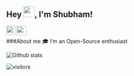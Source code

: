 ## Hey <img src="https://github.com/TheDudeThatCode/TheDudeThatCode/blob/master/Assets/Hi.gif" width="29px">, I'm Shubham!



<a href="https://www.linkedin.com/in/Shubham Yadav">
  <img align="left" width="24px" src="https://cdn.jsdelivr.net/npm/simple-icons@v3/icons/linkedin.svg"  />
</a>
<a href="https://twitter.com/Shubham22121">
  <img align="left" width="26px" src="https://cdn.jsdelivr.net/npm/simple-icons@v3/icons/twitter.svg" />
</a>
<br />

###About me
🎓 I’m an Open-Source enthusiast


![Github stats](https://github-readme-stats.vercel.app/api?username=shubh22121)

![visitors](https://visitor-badge.laobi.icu/badge?page_id=shubh22121.shubh22121)




